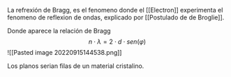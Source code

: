 La refrexión de Bragg, es el fenomeno donde el [[Electron]] experimenta el fenomeno de reflexion de ondas, explicado por [[Postulado de de Broglie]].

Donde aparece la relación de Bragg $$ n \cdot \lambda = 2 \cdot d \cdot sen (\varphi) $$
![[Pasted image 20220915144538.png]]

Los planos serian filas de un material cristalino.